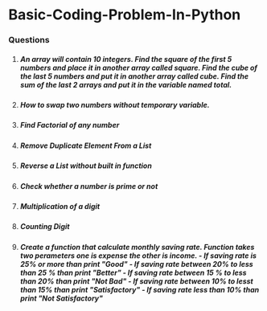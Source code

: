 # Basic-Coding-Problem-In-Python
<h3>Questions</h3>
<ol>
    <li> <h5> An array will contain 10 integers. Find the square of the first 5 numbers and place it in another array called square. Find the cube of the last 5 numbers and put it in another array called cube. Find the sum of the last 2 arrays and put it in the variable named total.</h5></li>
    <li> <h5>How to swap two numbers without temporary variable.</h5></li>
    <li> <h5>Find Factorial of any number</h5></li>
    <li> <h5>Remove Duplicate Element From a List</h5></li>
    <li> <h5>Reverse a List without built in function</h5></li>
    <li> <h5>Check whether a number is prime or not</h5></li>
    <li> <h5>Multiplication of a digit</h5></li>
    <li> <h5>Counting Digit</h5></li>
    <li> <h5> Create a function that calculate monthly saving rate. Function takes two perameters one is expense the other is income.
    - If saving rate is 25% or more than print "Good"
    - If saving rate between 20% to less than 25 % than print "Better"
    - If saving rate between 15 % to less than 20% than print "Not Bad"
    - If saving rate between 10% to lesst than 15% than print "Satisfactory"
    - If saving rate less than 10% than print "Not Satisfactory" </h5></li>
   
</ol>
